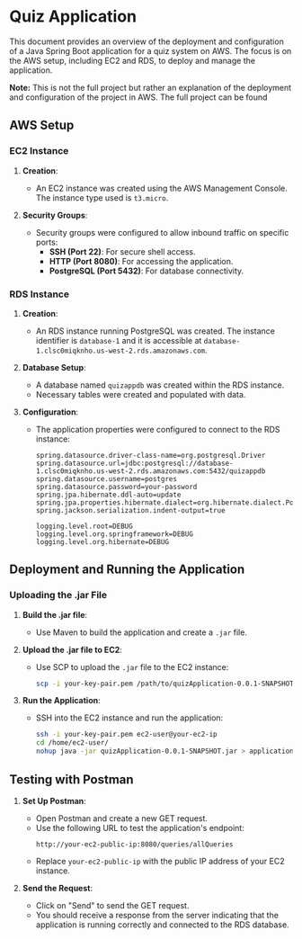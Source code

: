 # Quiz Application

This document provides an overview of the deployment and configuration of a Java Spring Boot application for a quiz system on AWS. The focus is on the AWS setup, including EC2 and RDS, to deploy and manage the application.

**Note:** This is not the full project but rather an explanation of the deployment and configuration of the project in AWS.
The full project can be found 

## AWS Setup

### EC2 Instance

1. **Creation**:
   - An EC2 instance was created using the AWS Management Console. The instance type used is `t3.micro`.

2. **Security Groups**:
   - Security groups were configured to allow inbound traffic on specific ports:
     - **SSH (Port 22)**: For secure shell access.
     - **HTTP (Port 8080)**: For accessing the application.
     - **PostgreSQL (Port 5432)**: For database connectivity.

### RDS Instance

1. **Creation**:
   - An RDS instance running PostgreSQL was created. The instance identifier is `database-1` and it is accessible at `database-1.clsc0miqknho.us-west-2.rds.amazonaws.com`.

2. **Database Setup**:
   - A database named `quizappdb` was created within the RDS instance.
   - Necessary tables were created and populated with data.

3. **Configuration**:
   - The application properties were configured to connect to the RDS instance:
     ```properties
     spring.datasource.driver-class-name=org.postgresql.Driver
     spring.datasource.url=jdbc:postgresql://database-1.clsc0miqknho.us-west-2.rds.amazonaws.com:5432/quizappdb
     spring.datasource.username=postgres
     spring.datasource.password=your-password
     spring.jpa.hibernate.ddl-auto=update
     spring.jpa.properties.hibernate.dialect=org.hibernate.dialect.PostgreSQLDialect
     spring.jackson.serialization.indent-output=true

     logging.level.root=DEBUG
     logging.level.org.springframework=DEBUG
     logging.level.org.hibernate=DEBUG
     ```

## Deployment and Running the Application

### Uploading the .jar File

1. **Build the .jar file**:
   - Use Maven to build the application and create a `.jar` file.

2. **Upload the .jar file to EC2**:
   - Use SCP to upload the `.jar` file to the EC2 instance:
     ```sh
     scp -i your-key-pair.pem /path/to/quizApplication-0.0.1-SNAPSHOT.jar ec2-user@your-ec2-ip:/home/ec2-user/
     ```

3. **Run the Application**:
   - SSH into the EC2 instance and run the application:
     ```sh
     ssh -i your-key-pair.pem ec2-user@your-ec2-ip
     cd /home/ec2-user/
     nohup java -jar quizApplication-0.0.1-SNAPSHOT.jar > application.log 2>&1 &
     ```

## Testing with Postman

1. **Set Up Postman**:
   - Open Postman and create a new GET request.
   - Use the following URL to test the application's endpoint:
     ```
     http://your-ec2-public-ip:8080/queries/allQueries
     ```
   - Replace `your-ec2-public-ip` with the public IP address of your EC2 instance.

2. **Send the Request**:
   - Click on "Send" to send the GET request.
   - You should receive a response from the server indicating that the application is running correctly and connected to the RDS database.
